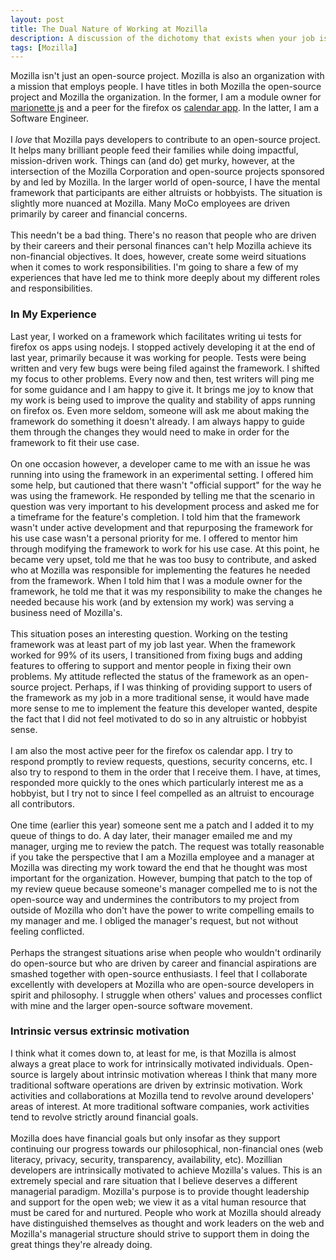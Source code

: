 ```yaml
---
layout: post
title: The Dual Nature of Working at Mozilla
description: A discussion of the dichotomy that exists when your job is to contribute to an open-source project.
tags: [Mozilla]
---
```


Mozilla isn't just an open-source project. Mozilla is also an organization with a mission that employs people. I have titles in both Mozilla the open-source project and Mozilla the organization. In the former, I am a module owner for [marionette js](https://developer.mozilla.org/en-US/Firefox_OS/Platform/Automated_testing/Gaia_integration_tests) and a peer for the firefox os [calendar app](https://github.com/mozilla-b2g/gaia/tree/master/apps/calendar). In the latter, I am a Software Engineer.
<br /><br />
I *love* that Mozilla pays developers to contribute to an open-source project. It helps many brilliant people feed their families while doing impactful, mission-driven work. Things can (and do) get murky, however, at the intersection of the Mozilla Corporation and open-source projects sponsored by and led by Mozilla. In the larger world of open-source, I have the mental framework that participants are either altruists or hobbyists. The situation is slightly more nuanced at Mozilla. Many MoCo employees are driven primarily by career and financial concerns.
<br /><br />
This needn't be a bad thing. There's no reason that people who are driven by their careers and their personal finances can't help Mozilla achieve its non-financial objectives. It does, however, create some weird situations when it comes to work responsibilities. I'm going to share a few of my experiences that have led me to think more deeply about my different roles and responsibilities.

### In My Experience

Last year, I worked on a framework which facilitates writing ui tests for firefox os apps using nodejs. I stopped actively developing it at the end of last year, primarily because it was working for people. Tests were being written and very few bugs were being filed against the framework. I shifted my focus to other problems. Every now and then, test writers will ping me for some guidance and I am happy to give it. It brings me joy to know that my work is being used to improve the quality and stability of apps running on firefox os. Even more seldom, someone will ask me about making the framework do something it doesn't already. I am always happy to guide them through the changes they would need to make in order for the framework to fit their use case.
<br /><br />
On one occasion however, a developer came to me with an issue he was running into using the framework in an experimental setting. I offered him some help, but cautioned that there wasn't "official support" for the way he was using the framework. He responded by telling me that the scenario in question was very important to his development process and asked me for a timeframe for the feature's completion. I told him that the framework wasn't under active development and that repurposing the framework for his use case wasn't a personal priority for me. I offered to mentor him through modifying the framework to work for his use case. At this point, he became very upset, told me that he was too busy to contribute, and asked who at Mozilla was responsible for implementing the features he needed from the framework. When I told him that I was a module owner for the framework, he told me that it was my responsibility to make the changes he needed because his work (and by extension my work) was serving a business need of Mozilla's.
<br /><br />
This situation poses an interesting question. Working on the testing framework was at least part of my job last year. When the framework worked for 99% of its users, I transitioned from fixing bugs and adding features to offering to support and mentor people in fixing their own problems. My attitude reflected the status of the framework as an open-source project. Perhaps, if I was thinking of providing support to users of the framework as my job in a more traditional sense, it would have made more sense to me to implement the feature this developer wanted, despite the fact that I did not feel motivated to do so in any altruistic or hobbyist sense.
<br /><br />
I am also the most active peer for the firefox os calendar app. I try to respond promptly to review requests, questions, security concerns, etc. I also try to respond to them in the order that I receive them. I have, at times, responded more quickly to the ones which particularly interest me as a hobbyist, but I try not to since I feel compelled as an altruist to encourage all contributors.
<br /><br />
One time (earlier this year) someone sent me a patch and I added it to my queue of things to do. A day later, their manager emailed me and my manager, urging me to review the patch. The request was totally reasonable if you take the perspective that I am a Mozilla employee and a manager at Mozilla was directing my work toward the end that he thought was most important for the organization. However, bumping that patch to the top of my review queue because someone's manager compelled me to is not the open-source way and undermines the contributors to my project from outside of Mozilla who don't have the power to write compelling emails to my manager and me. I obliged the manager's request, but not without feeling conflicted.
<br /><br />
Perhaps the strangest situations arise when people who wouldn't ordinarily do open-source but who are driven by career and financial aspirations are smashed together with open-source enthusiasts. I feel that I collaborate excellently with developers at Mozilla who are open-source developers in spirit and philosophy. I struggle when others' values and processes conflict with mine and the larger open-source software movement.

### Intrinsic versus extrinsic motivation

I think what it comes down to, at least for me, is that Mozilla is almost always a great place to work for intrinsically motivated individuals. Open-source is largely about intrinsic motivation whereas I think that many more traditional software operations are driven by extrinsic motivation. Work activities and collaborations at Mozilla tend to revolve around developers' areas of interest. At more traditional software companies, work activities tend to revolve strictly around financial goals.
<br /><br />
Mozilla does have financial goals but only insofar as they support continuing our progress towards our philosophical, non-financial ones (web literacy, privacy, security, transparency, availability, etc). Mozillian developers are intrinsically motivated to achieve Mozilla's values. This is an extremely special and rare situation that I believe deserves a different managerial paradigm. Mozilla's purpose is to provide thought leadership and support for the open web; we view it as a vital human resource that must be cared for and nurtured. People who work at Mozilla should already have distinguished themselves as thought and work leaders on the web and Mozilla's managerial structure should strive to support them in doing the great things they're already doing.

